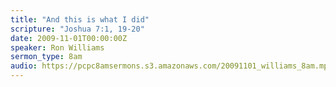```yaml
---
title: "And this is what I did"
scripture: "Joshua 7:1, 19-20"
date: 2009-11-01T00:00:00Z
speaker: Ron Williams
sermon_type: 8am
audio: https://pcpc8amsermons.s3.amazonaws.com/20091101_williams_8am.mp3 
---
```



